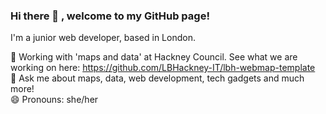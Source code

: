 ### Hi there 👋 , welcome to my GitHub page! 

I'm a junior web developer, based in London.  

🔭  Working with 'maps and data' at Hackney Council. See what we are working on here: https://github.com/LBHackney-IT/lbh-webmap-template <br>
💬  Ask me about maps, data, web development, tech gadgets and much more! <br>
😄  Pronouns: she/her <br>

<!--
**martavj/martavj** is a ✨ _special_ ✨ repository because its `README.md` (this file) appears on your GitHub profile.

Here are some ideas to get you started:

- 🔭 I’m currently working on ...
- 🌱 I’m currently learning ...
- 👯 I’m looking to collaborate on ...
- 🤔 I’m looking for help with ...
- 💬 Ask me about ...
- 📫 How to reach me: http://www.martavillalobos.xyz
- 😄 Pronouns: ...
- ⚡ Fun fact: ...
-->
